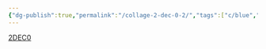 ```yaml
---
{"dg-publish":true,"permalink":"/collage-2-dec-0-2/","tags":["c/blue","c/self","c/jonny","c/pattern","c/plant","c/sign","c/hand","c/CK","c/YT"],"created":"2024-01-03T16:43:45.852-05:00","updated":"2024-01-04T16:02:16.366-05:00"}
---
```



[2DEC0](https://www.instagram.com/p/CJHCZ6Dh6BK/)
